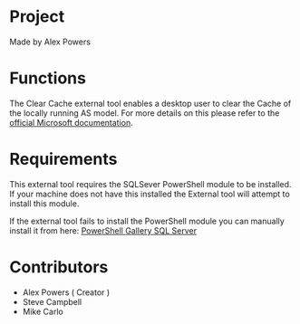 # Project

Made by Alex Powers

# Functions

The Clear Cache external tool enables a desktop user to clear the Cache of the locally running AS model. For more details on this please refer to the [official Microsoft documentation](https://docs.microsoft.com/en-us/analysis-services/instances/clear-the-analysis-services-caches?view=asallproducts-allversions). 

# Requirements

This external tool requires the SQLSever PowerShell module to be installed. If your machine does not have this installed the External tool will attempt to install this module.  

If the external tool fails to install the PowerShell module you can manually install it from here: [PowerShell Gallery SQL Server](https://www.powershellgallery.com/packages/SqlServer/21.0.17099)

# Contributors
- Alex Powers ( Creator )
- Steve Campbell
- Mike Carlo
